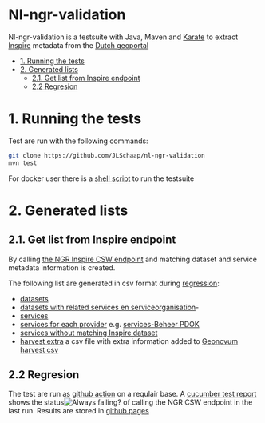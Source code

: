 <!-- omit in toc -->
# Nl-ngr-validation
Nl-ngr-validation is a testsuite with Java, Maven and [Karate](https://github.com/intuit/karate) to extract [Inspire](https://inspire-geoportal.ec.europa.eu/index.html) metadata from the [Dutch geoportal](https://www.nationaalgeoregister.nl/) 

- [1. Running the tests](#1-running-the-tests)
- [2. Generated lists](#2-generated-lists)
  - [2.1. Get list from Inspire endpoint](#21-get-list-from-inspire-endpoint)
  - [2.2 Regresion](#22-regresion)



# 1. Running the tests
Test are run with the following commands:

``` bash
git clone https://github.com/JLSchaap/nl-ngr-validation
mvn test
```

For docker user there is a [shell script](mavenCleanTest.sh) to run the testsuite



# 2. Generated lists 

## 2.1. Get list from Inspire endpoint 


By calling [the NGR Inspire CSW endpoint](https://www.nationaalgeoregister.nl/geonetwork/srv/dut/catalog.search#/metadata/deb81ebe-c7a7-42ba-bc21-f07cd348c3e8) and matching dataset and service metadata information is created. 


The following list are generated in csv format during [regression](##-2.4-Regresion): 
- [datasets](https://github.com/JLSchaap/nl-ngr-validation/blob/gh-pages/T02_Datasets/datasets.csv)
- [datasets with related services en serviceorganisation](https://github.com/JLSchaap/nl-ngr-validation/blob/gh-pages/T03_harvestEval/datasetsmetservices.csv)- 
- [services](https://github.com/JLSchaap/nl-ngr-validation/blob/gh-pages/T02_Services/services.csv)
- [services for each provider](https://github.com/JLSchaap/nl-ngr-validation/tree/gh-pages/T02_Services) e.g. [services-Beheer PDOK](https://github.com/JLSchaap/nl-ngr-validation/blob/gh-pages/T02_Services/services-Beheer%20PDOK.csv) 
- [services without matching Inspire dataset](https://github.com/JLSchaap/nl-ngr-validation/blob/gh-pages/T03_harvestEval/datasetsmetserviceserror.csv)
-   [harvest extra](https://github.com/JLSchaap/nl-ngr-validation/blob/gh-pages/T03_harvestEval/INSPIREGeoportalHarvestExtra.csv) a csv file with extra information added to [Geonovum harvest csv](https://github.com/JLSchaap/nl-ngr-validation/blob/master/src/test/resources/INSPIREGeoportalHarvest.csv) 

## 2.2 Regresion 
The test are run as [github action]([https://github.com/JLSchaap/nl-ngr-validation/actions
) on a requlair base. 
A [cucumber test report](
https://jlschaap.github.io/nl-ngr-validation/cucumber-html-reports/overview-features.html) shows the status![Always failing?](https://github.com/JLSchaap/nl-ngr-validation/workflows/NGR%20validatie/badge.svg) of calling the NGR CSW endpoint in the last run.
Results are stored in [github pages](https://github.com/JLSchaap/nl-ngr-validation/tree/gh-pages)